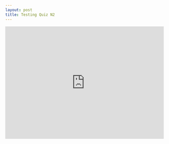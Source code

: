 ```yaml
---
layout: post
title: Testing Quiz N2
---
```

<p>
<iframe src="https://trinket.io/embed/python3/3f913512fd?outputOnly=true&start=result" width="100%" height="356" frameborder="0" marginwidth="0" marginheight="0" allowfullscreen></iframe>
</p>
